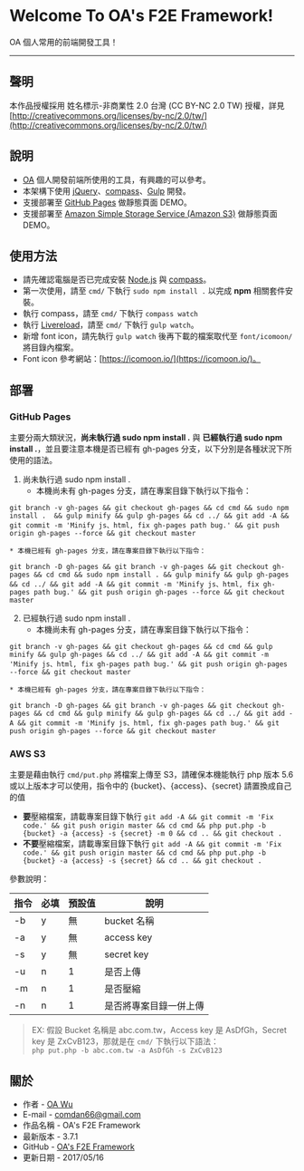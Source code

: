 # Welcome To OA's F2E Framework!
OA 個人常用的前端開發工具！ 

---

## 聲明
本作品授權採用 姓名標示-非商業性 2.0 台灣 (CC BY-NC 2.0 TW) 授權，詳見 [http://creativecommons.org/licenses/by-nc/2.0/tw/](http://creativecommons.org/licenses/by-nc/2.0/tw/)

## 說明
* [OA](http://www.ioa.tw/) 個人開發前端所使用的工具，有興趣的可以參考。
* 本架構下使用 [jQuery](https://jquery.com/)、[compass](http://compass-style.org/)、[Gulp](http://gulpjs.com/) 開發。
* 支援部署至 [GitHub Pages](https://pages.github.com/) 做靜態頁面 DEMO。
* 支援部署至 [Amazon Simple Storage Service (Amazon S3)](https://aws.amazon.com/tw/s3/) 做靜態頁面 DEMO。

## 使用方法
* 請先確認電腦是否已完成安裝 [Node.js](https://nodejs.org) 與 [compass](http://compass-style.org/)。
* 第一次使用，請至 `cmd/` 下執行 `sudo npm install .` 以完成 **npm** 相關套件安裝。
* 執行 compass，請至 `cmd/` 下執行 `compass watch`
* 執行 [Livereload](http://livereload.com/)，請至 `cmd/` 下執行 `gulp watch`。
* 新增 font icon，請先執行 `gulp watch` 後再下載的檔案取代至 `font/icomoon/` 將目錄內檔案。
* Font icon 參考網站：[https://icomoon.io/](https://icomoon.io/)。

## 部署
### GitHub Pages
主要分兩大類狀況，**尚未執行過 sudo npm install .** 與 **已經執行過 sudo npm install .**，並且要注意本機是否已經有 gh-pages 分支，以下分別是各種狀況下所使用的語法。

1. 尚未執行過 sudo npm install .
	* 本機尚未有 gh-pages 分支，請在專案目錄下執行以下指令：
```
git branch -v gh-pages && git checkout gh-pages && cd cmd && sudo npm install .  && gulp minify && gulp gh-pages && cd ../ && git add -A && git commit -m 'Minify js、html, fix gh-pages path bug.' && git push origin gh-pages --force && git checkout master
```
	* 本機已經有 gh-pages 分支，請在專案目錄下執行以下指令：
```
git branch -D gh-pages && git branch -v gh-pages && git checkout gh-pages && cd cmd && sudo npm install . && gulp minify && gulp gh-pages && cd ../ && git add -A && git commit -m 'Minify js、html, fix gh-pages path bug.' && git push origin gh-pages --force && git checkout master
```
2. 已經執行過 sudo npm install .
	* 本機尚未有 gh-pages 分支，請在專案目錄下執行以下指令：
```
git branch -v gh-pages && git checkout gh-pages && cd cmd && gulp minify && gulp gh-pages && cd ../ && git add -A && git commit -m 'Minify js、html, fix gh-pages path bug.' && git push origin gh-pages --force && git checkout master
```
	* 本機已經有 gh-pages 分支，請在專案目錄下執行以下指令：
```
git branch -D gh-pages && git branch -v gh-pages && git checkout gh-pages && cd cmd && gulp minify && gulp gh-pages && cd ../ && git add -A && git commit -m 'Minify js、html, fix gh-pages path bug.' && git push origin gh-pages --force && git checkout master
```
	
### AWS S3
主要是藉由執行 `cmd/put.php` 將檔案上傳至 S3，請確保本機能執行 php 版本 5.6 或以上版本才可以使用，指令中的 {bucket}、{access}、{secret} 請置換成自己的值


* **要**壓縮檔案，請載專案目錄下執行 `git add -A && git commit -m 'Fix code.' && git push origin master && cd cmd && php put.php -b {bucket} -a {access} -s {secret} -m 0 && cd .. && git checkout .`
* **不要**壓縮檔案，請載專案目錄下執行 `git add -A && git commit -m 'Fix code.' && git push origin master && cd cmd && php put.php -b {bucket} -a {access} -s {secret} && cd .. && git checkout .`



參數說明：  

指令  | 必填  | 預設值 | 說明
---- | ----- |------ |----
-b | y | 無 | bucket 名稱
-a | y | 無 | access key
-s | y | 無 | secret key
-u | n | 1 | 是否上傳
-m | n | 1 | 是否壓縮
-n | n | 1 | 是否將專案目錄一併上傳

> EX: 假設 Bucket 名稱是 abc.com.tw，Access key 是 AsDfGh，Secret key 是 ZxCvB123，那就是在 `cmd/` 下執行以下語法：  
> `php put.php -b abc.com.tw -a AsDfGh -s ZxCvB123`




## 關於
* 作者 - [OA Wu](http://www.ioa.tw/)
* E-mail - <comdan66@gmail.com>
* 作品名稱 - OA's F2E Framework
* 最新版本 - 3.7.1
* GitHub - [OA's F2E Framework](https://github.com/comdan66/oaf2e/)
* 更新日期 - 2017/05/16